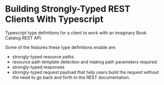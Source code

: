 # Building Strongly-Typed REST Clients With Typescript

Typescript type definitions for a client to work with an imaginary Book Catalog REST API.

Some of the features these type definitions enable are:

- strongly-typed resource paths
- resource path template detection and making path parameters required.
- strongly-typed responses
- strongly-typed request payload that help users build the request without the need to go back and forth to the REST documentation.

